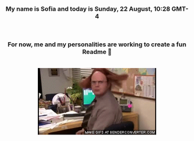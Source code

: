 


<div align="center">
<h3 >My name is Sofia and today is Sunday, 22 August, 10:28 GMT-4</h3><br>
<h3 >For now, me and my personalities are working to create a fun Readme 👋
</h3><br>
<img src='img/dwight.gif' alt='working...'/>
</div>
